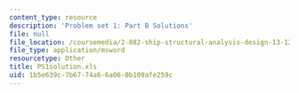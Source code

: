 ```yaml
---
content_type: resource
description: 'Problem set 1: Part B Solutions'
file: null
file_location: /coursemedia/2-082-ship-structural-analysis-design-13-122-spring-2003/1b5e639c7b6774a66a060b109afe259c_PS1solution.xls
file_type: application/msword
resourcetype: Other
title: PS1solution.xls
uid: 1b5e639c-7b67-74a6-6a06-0b109afe259c
---
```

